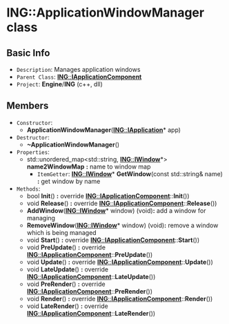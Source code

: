 # ING::ApplicationWindowManager class #  


## Basic Info ##
-  `Description`: Manages application windows
-  `Parent Class`: [**ING**::**IApplicationComponent**](./IApplicationComponent.md)
-  `Project`: **Engine**/**ING**  (c++, dll)

## Members ##
-  `Constructor`:
	+  **ApplicationWindowManager**([**ING**::**IApplication**](./IApplication.md)* app)
-  `Destructor`:
	+  **~ApplicationWindowManager**()
-  `Properties`:
	+  std::unordered_map<std::string, [**ING**::**IWindow**]()*> **name2WindowMap** **:** name to window map
		*  `ItemGetter`: [**ING**::**IWindow**]()* **GetWindow**(const std::string& name) **:** get window by name
-  `Methods`:
	+  bool **Init**() **:** override [**ING**::**IApplicationComponent**](./IApplicationComponent.md)::**Init**())
	+  void **Release**() **:** override [**ING**::**IApplicationComponent**](./IApplicationComponent.md)::**Release**())
	+  **AddWindow**([**ING**::**IWindow**](./IWindow.md)* window) (void)**:** add a window for managing
	+  **RemoveWindow**([**ING**::**IWindow**](./IWindow.md)* window) (void)**:** remove a window which is being managed
	+  void **Start**() **:** override [**ING**::**IApplicationComponent**](./IApplicationComponent.md)::**Start**())
	+  void **PreUpdate**() **:** override [**ING**::**IApplicationComponent**](./IApplicationComponent.md)::**PreUpdate**())
	+  void **Update**() **:** override [**ING**::**IApplicationComponent**](./IApplicationComponent.md)::**Update**())
	+  void **LateUpdate**() **:** override [**ING**::**IApplicationComponent**](./IApplicationComponent.md)::**LateUpdate**())
	+  void **PreRender**() **:** override [**ING**::**IApplicationComponent**](./IApplicationComponent.md)::**PreRender**())
	+  void **Render**() **:** override [**ING**::**IApplicationComponent**](./IApplicationComponent.md)::**Render**())
	+  void **LateRender**() **:** override [**ING**::**IApplicationComponent**](./IApplicationComponent.md)::**LateRender**())